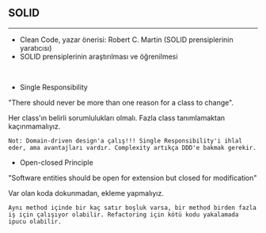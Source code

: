 ## SOLID 

---

- Clean Code, yazar önerisi: Robert C. Martin (SOLID prensiplerinin yaratıcısı)
- SOLID prensiplerinin araştırılması ve öğrenilmesi

<br>

- Single Responsibility

"There should never be more than one reason for a class to change".

Her class'ın belirli sorumlulukları olmalı. Fazla class tanımlamaktan kaçınmamalıyız.

`Not: Domain-driven design'a çalış!!! Single Responsibility'i ihlal eder, ama avantajları vardır. Complexity artıkça DDD'e bakmak gerekir.`

- Open-closed Principle

"Software entities should be open for extension but closed for modification"

Var olan koda dokunmadan, ekleme yapmalıyız.

`Aynı method içinde bir kaç satır boşluk varsa, bir method birden fazla iş için çalışıyor olabilir. Refactoring için kötü kodu yakalamada ipucu olabilir.`

>
>
>
